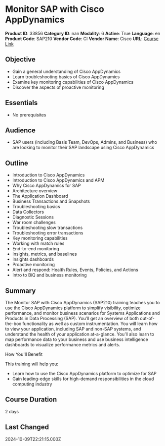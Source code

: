 # Monitor SAP with Cisco AppDynamics

**Product ID**: 33856
**Category ID**: nan
**Modality**: 6
**Active**: True
**Language**: en
**Product Code**: SAP210
**Vendor Code**: CI
**Vendor Name**: Cisco
**URL**: [Course Link](https://www.fastlaneus.com/course/cisco-sap210)

## Objective
- Gain a general understanding of Cisco AppDynamics
- Learn troubleshooting basics of Cisco AppDynamics
- Examine key monitoring capabilities of Cisco AppDynamics
- Discover the aspects of proactive monitoring

## Essentials
- No prerequisites

## Audience
- SAP users (including Basis Team, DevOps, Admins, and Business) who are looking to monitor their SAP landscape using Cisco AppDynamics

## Outline
- Introduction to Cisco AppDynamics
- Introduction to Cisco AppDynamics and APM
- Why Cisco AppDynamics for SAP
- Architecture overview
- The Application Dashboard
- Business Transactions and Snapshots
- Troubleshooting basics
- Data Collectors
- Diagnostic Sessions
- War room challenges
- Troubleshooting slow transactions
- Troubleshooting error transactions
- Key monitoring capabilities
- Working with match rules
- End-to-end monitoring
- Insights, metrics, and baselines
- Insights dashboards
- Proactive monitoring
- Alert and respond: Health Rules, Events, Policies, and Actions
- Intro to BiQ and business monitoring

## Summary
The Monitor SAP with Cisco AppDynamics (SAP210) training teaches you to use the Cisco AppDynamics platform to simplify visibility, optimize performance, and monitor business scenarios for Systems Applications and Products in Data Processing (SAP). You’ll get an overview of both out-of-the-box functionality as well as custom instrumentation. You will learn how to view your application, including SAP and non-SAP systems, and understand the health of your application at-a-glance. You’ll also learn to map performance data to your business and use business intelligence dashboards to visualize performance metrics and alerts.

How You'll Benefit


This training will help you: 



- Learn how to use the Cisco AppDynamics platform to optimize for SAP
- Gain leading-edge skills for high-demand responsibilities in the cloud computing industry

## Course Duration
2 days

## Last Changed
2024-10-09T22:21:15.000Z
